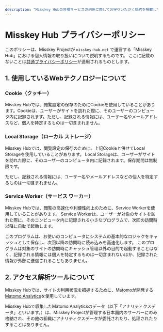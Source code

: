 ```yaml
---
description: "Misskey Hubの各種サービスの利用に際してお守りいただく規約を掲載しています。"
---
```


<!--
(c) 2024 Misskey Project, all rights reserved.

This document should not be considered part of the program code
licensed under AGPLv3.
Except to the extent permitted by Japanese copyright law, "forking"
as defined in the GitHub Terms of Service, or as necessary to create
a reference translation for use in the Misskey Project, any
reproduction, modification, or distribution is prohibited.

この文書はAGPLv3でライセンスされているプログラムコードの一部では
ありません。
日本国著作権法における許容された範囲、GitHubの利用規約にて定義されて
いる「フォーク」行為、あるいはMisskey Projectで使用するための参考翻
訳版を作成するために必要な範囲を除き、一切の複製・改変・頒布を禁止
します。
-->

# Misskey Hub プライバシーポリシー

このポリシーは、Misskey Projectが `misskey-hub.net` で運営する「Misskey Hub」における個人情報の取り扱いについて説明するものです。
ここに記載のないことは[共通プライバシーポリシー](/legal/common-privacy-policy/)が適用されるものとします。

## 1. 使用しているWebテクノロジーについて

### Cookie（クッキー）
Misskey Hubでは、閲覧設定の保存のためにCookieを使用していることがあります。Cookieは、ユーザーがサイトを訪れた際に、そのユーザーのコンピュータ内に記録されます。ただし、記録される情報には、ユーザー名やメールアドレスなど、個人を特定するものは一切含まれません。

### Local Storage（ローカル ストレージ）
Misskey Hubでは、閲覧設定の保存のために、上記Cookieと併せてLocal Storageを使用していることがあります。
Local Storageは、ユーザーがサイトを訪れた際に、そのユーザーのコンピュータ内に記録されます。保存期間は無制限です。

ただし、記録される情報には、ユーザー名やメールアドレスなどの個人を特定するものは一切含まれません。

### Service Worker（サービス ワーカー）
Misskey Hubでは、閲覧の高速化や利便性向上のために、Service Workerを使用していることがあります。
Service Workerは、ユーザーが対象のサイトを訪れた際に、そのコンピュータ内に記録される小さなプログラムで、次回の訪問時以降に自動で起動します。

このプログラムは、お使いのコンピュータにシステムの基本的なロジックをキャッシュとして保存し、次回以降の訪問時に読み込みを高速化します。
このプログラムは対象のサイトの訪問時にキャッシュ管理以外の目的で起動することはなく、記録される情報には個人を特定するものは一切含まれないほか、記録された情報が外部に送信されることもありません。

## 2. アクセス解析ツールについて
Misskey Hubでは、サイトの利用状況を把握するために、Matomoが開発する[Matomo Analytics](https://matomo.org/)を使用しています。

Misskey Hubで収集したMatomo Analyticsのデータ（以下「アナリティクスデータ」といいます。）は、Misskey Projectが管理する日本国内のサーバーにのみ格納され、その他の組織にアナリティクスデータが委託されたり、処理されたりすることはありません。
